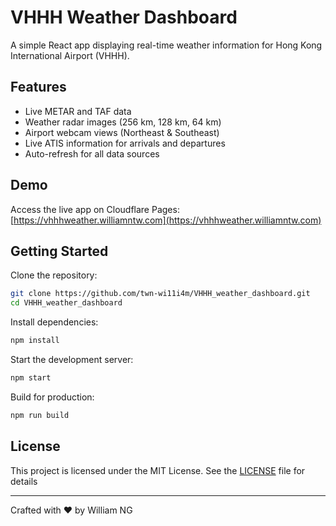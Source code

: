 # VHHH Weather Dashboard

A simple React app displaying real-time weather information for Hong Kong International Airport (VHHH).

## Features

- Live METAR and TAF data
- Weather radar images (256 km, 128 km, 64 km)
- Airport webcam views (Northeast & Southeast)
- Live ATIS information for arrivals and departures
- Auto-refresh for all data sources

## Demo

Access the live app on Cloudflare Pages: [https://vhhhweather.williamntw.com](https://vhhhweather.williamntw.com)

## Getting Started

Clone the repository:

```bash
git clone https://github.com/twn-wi11i4m/VHHH_weather_dashboard.git
cd VHHH_weather_dashboard
```

Install dependencies:

```bash
npm install
```

Start the development server:

```bash
npm start
```

Build for production:

```bash
npm run build
```

## License

This project is licensed under the MIT License. See the [LICENSE](LICENSE) file for details

---

Crafted with ❤️ by William NG
